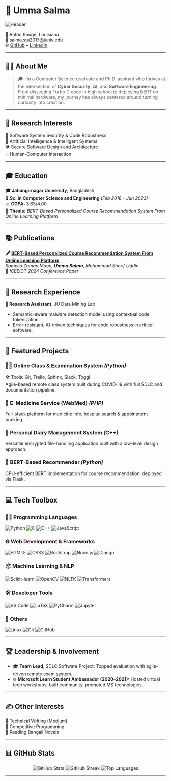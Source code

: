 # 🌟 Umma Salma
![Header](https://capsule-render.vercel.app/api?type=waving&color=gradient&height=120&section=header&text=Hi%20There!%20&fontSize=30&fontAlignY=40)

📍 Baton Rouge, Louisiana  
📧 [salma.stu2017@juniv.edu](mailto:salma.stu2017@juniv.edu)  
🌐 [GitHub](https://github.com/umma-salma) • [LinkedIn](https://www.linkedin.com/in/umma-salma-34a239196/)

---

## 🧑‍🎓 About Me

> 🎓 I’m a Computer Science graduate and Ph.D. aspirant who thrives at the intersection of **Cyber Security**, **AI**, and **Software Engineering**. From dissecting Turbo C code in high school to deploying BERT on minimal hardware, my journey has always centered around turning curiosity into creation.

---

## 🎯 Research Interests

🔐 Software System Security & Code Robustness  
🧠 Artificial Intelligence & Intelligent Systems  
🛠️ Secure Software Design and Architecture  
💡 Human-Computer Interaction  

---

## 🎓 Education

**🎓 Jahangirnagar University**, Bangladesh  
**B.Sc. in Computer Science and Engineering** *(Feb 2018 – Jun 2023)*  
📈 **CGPA:** 3.63/4.00  
📝 **Thesis:** *BERT-Based Personalized Course Recommendation System From Online Learning Platform*

---

## 📚 Publications

**🖋️ [BERT-Based Personalized Course Recommendation System From Online Learning Platform](https://scholar.google.com/citations?authuser=1&user=qzQNXTsAAAAJ)**  
*Kamelia Zaman Moon, **Umma Salma**, Mohammad Shorif Uddin*  
📍 *ICEEICT 2024 Conference Paper*

---

## 🔬 Research Experience

**🧪 Research Assistant**, JU Data Mining Lab 
- Semantic-aware malware detection model using contextual code tokenization.  
- Error-resistant, AI-driven techniques for code robustness in critical software.

---

## 🚀 Featured Projects

### 🧑‍🏫 Online Class & Examination System *(Python)*
🛠️ Tools: Git, Trello, Sphinx, Slack, Toggl  
Agile-based remote class system built during COVID-19 with full SDLC and documentation pipeline.

### 💊 E-Medicine Service (WebMed) *(PHP)*
Full-stack platform for medicine info, hospital search & appointment booking.

### 📝 Personal Diary Management System *(C++)*
Versatile encrypted file-handling application built with a low-level design approach.

### 🤖 BERT-Based Recommender *(Python)*
CPU-efficient BERT implementation for course recommendation; deployed via Flask.

---

## 💻 Tech Toolbox

### 🧑‍💻 Programming Languages
![Python](https://img.shields.io/badge/-Python-3776AB?style=for-the-badge&logo=python&logoColor=white)
![C](https://img.shields.io/badge/-C-A8B9CC?style=for-the-badge&logo=c&logoColor=white)
![C++](https://img.shields.io/badge/-C++-00599C?style=for-the-badge&logo=c%2B%2B&logoColor=white)
![JavaScript](https://img.shields.io/badge/-JavaScript-F7DF1E?style=for-the-badge&logo=javascript&logoColor=black)

### 🌐 Web Development & Frameworks
![HTML5](https://img.shields.io/badge/-HTML5-E34F26?style=for-the-badge&logo=html5&logoColor=white)
![CSS3](https://img.shields.io/badge/-CSS3-1572B6?style=for-the-badge&logo=css3&logoColor=white)
![Bootstrap](https://img.shields.io/badge/-Bootstrap-563D7C?style=for-the-badge&logo=bootstrap&logoColor=white)
![Node.js](https://img.shields.io/badge/-Node.js-339933?style=for-the-badge&logo=node-dot-js&logoColor=white)
![Django](https://img.shields.io/badge/-Django-092E20?style=for-the-badge&logo=django&logoColor=white)

### 📦 Machine Learning & NLP
![Scikit-learn](https://img.shields.io/badge/-Scikit--learn-F7931E?style=for-the-badge&logo=scikit-learn&logoColor=white)
![OpenCV](https://img.shields.io/badge/-OpenCV-5C3EE8?style=for-the-badge&logo=opencv&logoColor=white)
![NLTK](https://img.shields.io/badge/-NLTK-3C9?style=for-the-badge)
![Transformers](https://img.shields.io/badge/-Transformers-FF6F00?style=for-the-badge&logo=huggingface&logoColor=white)

### 🛠️ Developer Tools
![VS Code](https://img.shields.io/badge/-VS%20Code-007ACC?style=for-the-badge&logo=visual-studio-code&logoColor=white)
![LaTeX](https://img.shields.io/badge/-LaTeX-008080?style=for-the-badge&logo=latex&logoColor=white)
![PyCharm](https://img.shields.io/badge/-PyCharm-000000?style=for-the-badge&logo=pycharm&logoColor=white)
![Jupyter](https://img.shields.io/badge/-Jupyter-F37626?style=for-the-badge&logo=jupyter&logoColor=white)

### 🐧 Others
![Linux](https://img.shields.io/badge/-Linux-FCC624?style=for-the-badge&logo=linux&logoColor=black)
![Git](https://img.shields.io/badge/-Git-F05032?style=for-the-badge&logo=git&logoColor=white)
![GitHub](https://img.shields.io/badge/-GitHub-181717?style=for-the-badge&logo=github&logoColor=white)


---

## 🏆 Leadership & Involvement

- 🎓 **Team Lead**, SDLC Software Project: Topped evaluation with agile-driven remote exam system.  
- 🌐 **Microsoft Learn Student Ambassador (2020–2021):** Hosted virtual tech workshops, built community, promoted MS technologies.  

---

## ✍️ Other Interests

🧾 Technical Writing ([Medium](https://medium.com/@ummasalma2317))  
🏁 Competitive Programming  
🧠 Reading Bangali Novels

---

## 📊 GitHub Stats

<div align="center">
  <img src="https://github-readme-stats.vercel.app/api?username=umma-salma&show_icons=true&theme=radical" alt="GitHub Stats" />
  <img src="https://github-readme-streak-stats.herokuapp.com/?user=umma-salma&theme=radical" alt="GitHub Streak" />
  <img src="https://github-readme-stats.vercel.app/api/top-langs/?username=umma-salma&layout=compact&theme=radical" alt="Top Languages" />
</div>

---

